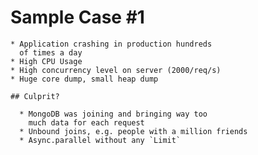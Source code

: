 
  # Sample Case #1

    * Application crashing in production hundreds
      of times a day
    * High CPU Usage
    * High concurrency level on server (2000/req/s)
    * Huge core dump, small heap dump

    ## Culprit?

      * MongoDB was joining and bringing way too
        much data for each request
      * Unbound joins, e.g. people with a million friends
      * Async.parallel without any `Limit`
